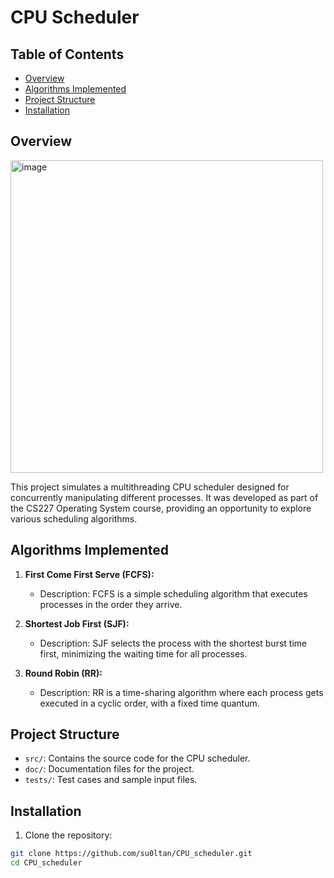 # CPU Scheduler

## Table of Contents

- [Overview](#Overview)
- [Algorithms Implemented](#Algorithms_Implemented)
- [Project Structure](#Project_Structure)
- [Installation](#installation)

## Overview
<img width="500" alt="image" src="https://github.com/su0ltan/CPU_scheduler/assets/53498277/dc1dba54-7012-461c-be8d-28fc640b4e96">

This project simulates a multithreading CPU scheduler designed for concurrently manipulating different processes. It was developed as part of the CS227 Operating System course, providing an opportunity to explore various scheduling algorithms.


## Algorithms Implemented
1. **First Come First Serve (FCFS):**
   - Description: FCFS is a simple scheduling algorithm that executes processes in the order they arrive.

2. **Shortest Job First (SJF):**
   - Description: SJF selects the process with the shortest burst time first, minimizing the waiting time for all processes.

3. **Round Robin (RR):**
   - Description: RR is a time-sharing algorithm where each process gets executed in a cyclic order, with a fixed time quantum.


## Project Structure
- `src/`: Contains the source code for the CPU scheduler.
- `doc/`: Documentation files for the project.
- `tests/`: Test cases and sample input files.


## Installation

1. Clone the repository:

```bash
git clone https://github.com/su0ltan/CPU_scheduler.git
cd CPU_scheduler
